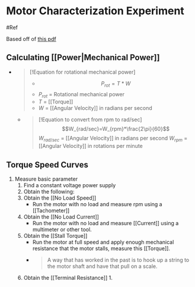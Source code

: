 # Motor Characterization Experiment
#Ref

Based off of [this pdf](https://pages.mtu.edu/~wjendres/ProductRealization1Course/DC_Motor_Calculations.pdf)

## Calculating [[Power|Mechanical Power]]
- >[!Equation for rotational mechanical power]
   >- $$P_{rot}=T*W$$
   >- $P_{rot}$ = Rotational mechanical power
   >- $T$ = [[Torque]]
   >- $W$ = [[Angular Velocity]] in radians per second
	- >[!Equation to convert from rpm to rad/sec]
	   > $$W_{rad/sec}=W_{rpm}*\frac{2\pi}{60}$$
	   > $W_{rad/sec}$ = [[Angular Velocity]] in radians per second
	   > $W_{rpm}$ = [[Angular Velocity]] in rotations per minute

## Torque Speed Curves
1. Measure basic parameter
	1. Find a constant voltage power supply
	2. Obtain the following:
	3. Obtain the [[No Load Speed]]
		- Run the motor with no load and measure rpm using a [[Tachometer]]
	4. Obtain the [[No Load Current]]
		- Run the motor with no load and measure [[Current]] using a multimeter or other tool.
	5. Obtain the [[Stall Torque]]
		- Run the motor at full speed and apply enough mechanical resistance that the motor stalls, measure this [[Torque]].
		- > A way that has worked in the past is to hook up a string to the motor shaft and have that pull on a scale.
	6. Obtain the [[Terminal Resistance]]
		1. 